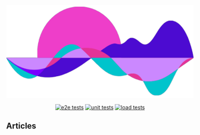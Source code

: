 <div align="center">
  <img src="./Imgs/logo.png" height=250></img>
</div>

<div align="center">

[![e2e tests](https://github.com/SenaiFlorianopolisResearchTeam/AcustticAI/actions/workflows/e2eTests.yml/badge.svg)](https://github.com/SenaiFlorianopolisResearchTeam/AcustticAI/actions/workflows/e2eTests.yml)
[![unit tests](https://github.com/SenaiFlorianopolisResearchTeam/AcustticAI/actions/workflows/unitTests.yml/badge.svg)](https://github.com/SenaiFlorianopolisResearchTeam/AcustticAI/actions/workflows/unitTests.yml)
[![load tests](https://github.com/SenaiFlorianopolisResearchTeam/AcustticAI/actions/workflows/loadTests.yml/badge.svg)](https://github.com/SenaiFlorianopolisResearchTeam/AcustticAI/actions/workflows/loadTests.yml)

</div>

<div>

## Articles

</div>